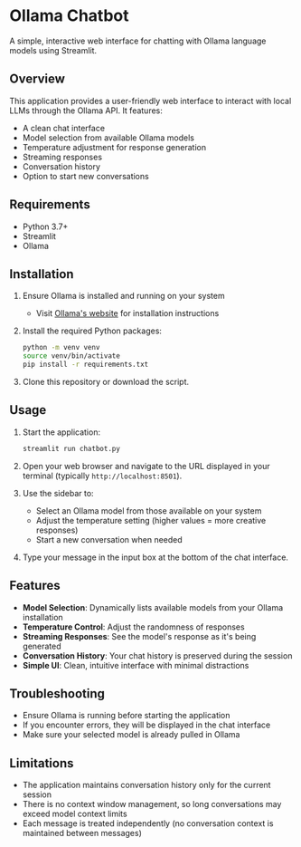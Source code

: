 # Ollama Chatbot

A simple, interactive web interface for chatting with Ollama language models using Streamlit.

## Overview

This application provides a user-friendly web interface to interact with local LLMs through the Ollama API. It features:

- A clean chat interface
- Model selection from available Ollama models
- Temperature adjustment for response generation
- Streaming responses
- Conversation history
- Option to start new conversations

## Requirements

- Python 3.7+
- Streamlit
- Ollama

## Installation

1. Ensure Ollama is installed and running on your system
   - Visit [Ollama's website](https://ollama.ai/) for installation instructions

2. Install the required Python packages:
   ```bash
   python -m venv venv
   source venv/bin/activate
   pip install -r requirements.txt
   ```

3. Clone this repository or download the script.

## Usage

1. Start the application:
   ```bash
   streamlit run chatbot.py
   ```

2. Open your web browser and navigate to the URL displayed in your terminal (typically `http://localhost:8501`).

3. Use the sidebar to:
   - Select an Ollama model from those available on your system
   - Adjust the temperature setting (higher values = more creative responses)
   - Start a new conversation when needed

4. Type your message in the input box at the bottom of the chat interface.

## Features

- **Model Selection**: Dynamically lists available models from your Ollama installation
- **Temperature Control**: Adjust the randomness of responses
- **Streaming Responses**: See the model's response as it's being generated
- **Conversation History**: Your chat history is preserved during the session
- **Simple UI**: Clean, intuitive interface with minimal distractions

## Troubleshooting

- Ensure Ollama is running before starting the application
- If you encounter errors, they will be displayed in the chat interface
- Make sure your selected model is already pulled in Ollama

## Limitations

- The application maintains conversation history only for the current session
- There is no context window management, so long conversations may exceed model context limits
- Each message is treated independently (no conversation context is maintained between messages)
